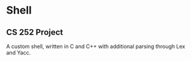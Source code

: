 # Shell
## CS 252 Project
A custom shell, written in C and C++ with additional parsing through Lex and Yacc.

